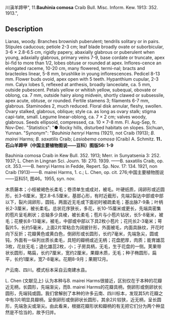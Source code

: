 川滇羊蹄甲",
11.**Bauhinia comosa** Craib Bull. Misc. Inform. Kew. 1913: 352. 1913.",

## Description
Lianas, woody. Branches brownish puberulent; tendrils solitary or in pairs. Stipules caducous; petiole 2-3 cm; leaf blade broadly ovate or suborbicular, 3-6 × 2.8-6.5 cm, rigidly papery, abaxially glabrous or puberulent when young, adaxially glabrous, primary veins 7-9, base cordate or truncate, apex bi-fid to more than 1/2, lobes obtuse or rounded at apex. Inflores-cence an elongated raceme, 10-20 cm, many flowered, termi-nal; bracts and bracteoles linear, 5-8 mm, brushlike in young inflorescences. Pedicel 8-13 mm. Flower buds ovoid, apex open with 5 teeth. Hypanthium cupular, 2-3 mm. Calyx lobes 5, reflexed at anthesis, broadly lanceolate, ca. 5 mm, outside pubescent. Petals yellow or whitish yellow, subequal, obovate or oblong, ca. 7 mm, outside hairy along midvein, shortly clawed or subsessile, apex acute, obtuse, or rounded. Fertile stamens 3; filaments 6-7 mm, glabrous. Staminodes 2, much reduced. Floral disk annular, fleshy, swollen. Ovary stalked, glabrous, oblique; style ca. as long as ovary stalk; stigma capi-tate, small. Legume linear-oblong, ca. 7 × 2 cm; valves woody, glabrous. Seeds ellipsoid, compressed, ca. 10 × 7-8 mm. Fl. Aug-Sep, fr. Nov-Dec.
  "Statistics": "● Rocky hills, disturbed habitats on slopes. Sichuan, Yunnan.
  "Synonym": "*Bauhinia henryi* Harms (1921), not Craib (1913); *B. mairei* Harms; *B. saxatilis* Craib; *Lasiobema comosa* (Craib) A. Schmitz.
**11．石山羊蹄甲（中国主要植物图说——豆科）图版56: 1-9**

Bauhinia comosa Craib in Kew Bull. 352. 1913; Merr. in Sunyatsenia 3: 252. 1937; L. Chen in Lingnan Sci. Journ. 18: 270. 1939. ——B. saxatilis Craib, op. cit. 353.——B. henryi Harms in Fedde, Repert. Sp. Nov. 17: 134. 1921, non Craib (1913)——B. mairei Harms, 1. c.; L. Chen, op. cit. 276;中国主要植物图说——豆科51, 图46。1955, syn. nov.

木质藤本；小枝被褐色长柔毛；卷须单生或成对，被毛。叶硬纸质，阔卵形或近圆形，长3-6厘米，宽2.8-6.5厘米，基部心形，有时近截形，先端2裂达中部或中部以下，裂片阔卵形，圆钝，两面近无毛或下面初时被疏柔毛；基出脉7-9条；叶柄长2-3厘米，被长柔毛。总状花序狭长，多花，长10-15厘米或更长，先端具密集的苞片呈毛刷状；总轴多少具棱，被长柔毛；苞片与小苞片钻状，长5-8毫米，被毛；花梗长8-13毫米，被毛，中部或中部以下具2枚小苞片；花托长2-3毫米；萼裂片5，长约5毫米，上面2片常粘合为阔披针形，外面被毛，内面具脉纹，开花时向下反折；花瓣黄色或黄白色，倒卵形或长圆形，长约7毫米，先端急尖，圆或钝，外面有一纵列丝质长柔毛，具短的瓣柄或近无柄；花盘肥厚，肉质；能育雄蕊3枚，花丝无毛；退化雄蕊2枚，小；子房具柄，无毛，生于花盘的一侧。荚果带状长圆形，略扁，长约7厘米，宽约2厘米，果瓣木质，无毛；种子椭圆形，扁平，长约1厘米，宽7-8毫米。花期8-9月；果期12月。

产云南、四川。模式标本采自云南建水县。

L. Chen (文献见上) 认为本种与B. mairei Harms很接近，区别仅在于本种的花瓣近无柄，长圆形，先端渐尖，而B. mairei Harms的花瓣具柄，倒卵形或倒卵状长圆形，先端钝或圆。我们曾解剖了本种的许多云南、四川标本，发现其5片花瓣之中有3片明显具瓣柄，呈倒卵形或倒卵状长圆形，其余2片较狭，近无柄，呈长圆形，先端急尖或渐尖。由此看来，根据花瓣形状和瓣柄的有无把它们分为两个种显然是不恰当的，故予归并。
